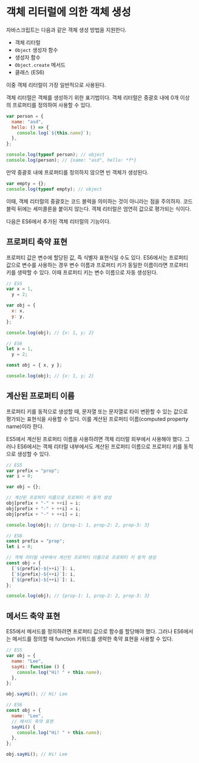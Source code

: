 # 객체 리터럴에 의한 객체 생성

자바스크립트는 다음과 같은 객체 생성 방법을 지원한다.

- 객체 리터럴
- `Object` 생성자 함수
- 생성자 함수
- `Object.create` 메서드
- 클래스 (ES6)

이중 객체 리터럴이 가장 일반적으로 사용된다.

객체 리터럴은 객체를 생성하기 위한 표기법이다. 객체 리터럴은 중괄호 내에 0개 이상의 프로퍼티를 정의하여 사용할 수 있다.

```jsx
var person = {
  name: "asd",
  hello: () => {
    console.log(`${this.name}`);
  },
};

console.log(typeof person); // object
console.log(person); // {name: "asd", hello: *f*}
```

만약 중괄호 내에 프로퍼티를 정의하지 않으면 빈 객체가 생성된다.

```jsx
var empty = {};
console.log(typeof empty); // object
```

이때, 객체 리터럴의 중괄호는 코드 블럭을 의미하는 것이 아니라는 점을 주의하자. 코드 블럭 뒤에는 세미콜론을 붙이지 않는다. 객체 리터럴은 엄연히 값으로 평가되는 식이다.

다음은 ES6에서 추가된 객체 리터럴의 기능이다.

## 프로퍼티 축약 표현

프로퍼티 값은 변수에 할당된 값, 즉 식별자 표현식일 수도 있다. ES6에서는 프로퍼티 값으로 변수를 사용하는 경우 변수 이름과 프로퍼티 키가 동일한 이름이라면 프로퍼티 키를 생략할 수 있다. 이때 프로퍼티 키는 변수 이름으로 자동 생성된다.

```jsx
// ES5
var x = 1,
  y = 2;

var obj = {
  x: x,
  y: y,
};

console.log(obj); // {x: 1, y; 2}

// ES6
let x = 1,
  y = 2;

const obj = { x, y };

console.log(obj); // {x: 1, y; 2}
```

## 계산된 프로퍼티 이름

프로퍼티 키를 동적으로 생성할 때, 문자열 또는 문자열로 타이 변환할 수 있는 값으로 평가되는 표현식을 사용할 수 있다. 이를 계산된 프로퍼티 이름(computed property name)이라 한다.

ES5에서 계산된 프로퍼티 이름을 사용하려면 객체 리터럴 외부에서 사용해야 했다. 그러나 ES6에서는 객체 리터럴 내부에서도 계산된 프로퍼티 이름으로 프로퍼티 키를 동적으로 생성할 수 있다.

```jsx
// ES5
var prefix = "prop";
var i = 0;

var obj = {};

// 계산된 프로퍼티 이름으로 프로퍼티 키 동적 생성
obj[prefix + "-" + ++i] = i;
obj[prefix + "-" + ++i] = i;
obj[prefix + "-" + ++i] = i;

console.log(obj); // {prop-1: 1, prop-2: 2, prop-3: 3}

// ES6
const prefix = "prop";
let i = 0;

// 객체 리터럴 내부에서 계산된 프로퍼티 이름으로 프로퍼티 키 동적 생성
const obj = {
  [`${prefix}-${++i}`]: i,
  [`${prefix}-${++i}`]: i,
  [`${prefix}-${++i}`]: i,
};

console.log(obj); // {prop-1: 1, prop-2: 2, prop-3: 3}
```

## 메서드 축약 표현

ES5에서 메서드를 정의하려면 프로퍼티 값으로 함수를 할당해야 했다. 그러나 ES6에서는 메서드를 정의할 때 function 키워드를 생략한 축약 표현을 사용할 수 있다.

```jsx
// ES5
var obj = {
  name: "Lee",
  sayHi: function () {
    console.log("Hi! " + this.name);
  },
};

obj.sayHi(); // Hi! Lee

// ES6
const obj = {
  name: "Lee",
  // 메서드 축약 표현
  sayHi() {
    console.log("Hi! " + this.name);
  },
};

obj.sayHi(); // Hi! Lee
```
